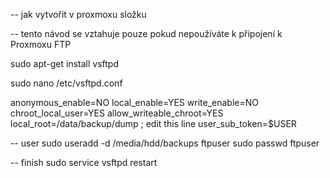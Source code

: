-- jak vytvořit v proxmoxu složku

-- tento návod se vztahuje pouze pokud nepoužíváte k připojení k Proxmoxu FTP

sudo apt-get install vsftpd

sudo nano /etc/vsftpd.conf

anonymous_enable=NO
local_enable=YES
write_enable=NO
chroot_local_user=YES
allow_writeable_chroot=YES
local_root=/data/backup/dump ; edit this line
user_sub_token=$USER



-- user
sudo useradd -d /media/hdd/backups ftpuser
sudo passwd ftpuser


-- finish
sudo service vsftpd restart